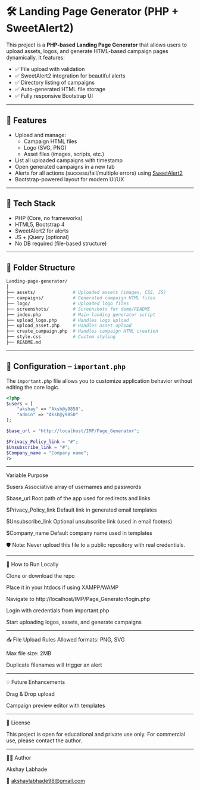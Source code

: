 # 🛠️ Landing Page Generator (PHP + SweetAlert2)

This project is a **PHP-based Landing Page Generator** that allows users to upload assets, logos, and generate HTML-based campaign pages dynamically. It features:

- ✅ File upload with validation
- ✅ SweetAlert2 integration for beautiful alerts
- ✅ Directory listing of campaigns
- ✅ Auto-generated HTML file storage
- ✅ Fully responsive Bootstrap UI

---

## 🚀 Features

- Upload and manage:
  - Campaign HTML files
  - Logo (SVG, PNG)
  - Asset files (images, scripts, etc.)
- List all uploaded campaigns with timestamp
- Open generated campaigns in a new tab
- Alerts for all actions (success/fail/multiple errors) using [SweetAlert2](https://sweetalert2.github.io/)
- Bootstrap-powered layout for modern UI/UX

---

## 🧠 Tech Stack

- PHP (Core, no frameworks)
- HTML5, Bootstrap 4
- SweetAlert2 for alerts
- JS + jQuery (optional)
- No DB required (file-based structure)

---

## 📂 Folder Structure

```bash
Landing-page-generator/
│
├── assets/              # Uploaded assets (images, CSS, JS)
├── campaigns/           # Generated campaign HTML files
├── logo/                # Uploaded logo files
├── screenshots/         # Screenshots for demo/README
├── index.php            # Main landing generator script
├── upload_logo.php      # Handles logo upload
├── upload_asset.php     # Handles asset upload
├── create_campaign.php  # Handles campaign HTML creation
├── style.css            # Custom styling
├── README.md
```


---

## 🔐 Configuration – `important.php`

The `important.php` file allows you to customize application behavior without editing the core logic.

```php
<?php
$users = [
    "akshay" => "Aksh@y9850",
    "admin" => "Aksh@y9850"
];

$base_url = "http://localhost/IMP/Page_Generator";

$Privacy_Policy_link = "#";
$Unsubscribe_link = "#";
$Company_name = "Company name";
?>
```

---

Variable	Purpose

$users	Associative array of usernames and passwords

$base_url	Root path of the app used for redirects and links

$Privacy_Policy_link	Default link in generated email templates

$Unsubscribe_link	Optional unsubscribe link (used in email footers)

$Company_name	Default company name used in templates

🛡️ Note: Never upload this file to a public repository with real credentials.

---

🚀 How to Run Locally

Clone or download the repo

Place it in your htdocs if using XAMPP/WAMP

Navigate to http://localhost/IMP/Page_Generator/login.php

Login with credentials from important.php

Start uploading logos, assets, and generate campaigns

---

📥 File Upload Rules
Allowed formats: PNG, SVG

Max file size: 2MB

Duplicate filenames will trigger an alert

---

💡 Future Enhancements

Drag & Drop upload

Campaign preview editor with templates

---

📜 License

This project is open for educational and private use only. For commercial use, please contact the author.

---

🧑‍💻 Author

Akshay Labhade

📧 akshaylabhade98@gmail.com
